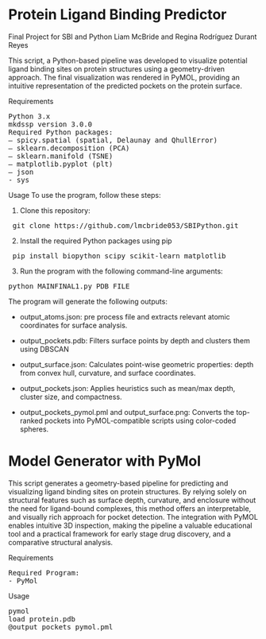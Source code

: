 # Protein Ligand Binding Predictor

Final Project for SBI and Python Liam McBride and Regina Rodríguez Durant Reyes

This script, a Python-based pipeline was developed to visualize potential ligand binding sites on protein structures using a geometry-driven approach. The final visualization was rendered in PyMOL, providing an intuitive representation of the predicted pockets on the protein surface.

Requirements
<pre>Python 3.x 
mkdssp version 3.0.0 
Required Python packages:
– spicy.spatial (spatial, Delaunay and QhullError) 
– sklearn.decomposition (PCA)
– sklearn.manifold (TSNE)
– matplotlib.pyplot (plt)
– json 
- sys   </pre>

Usage
To use the program, follow these steps:

1. Clone this repository:
<pre> git clone https://github.com/lmcbride053/SBIPython.git </pre>

2. Install the required Python packages using pip
<pre> pip install biopython scipy scikit-learn matplotlib </pre>

3. Run the program with the following command-line arguments:
<pre>python MAINFINAL1.py PDB_FILE </pre>

The program will generate the following outputs:

* output_atoms.json: pre process file and extracts relevant atomic coordinates for surface analysis.

* output_pockets.pdb: Filters surface points by depth and clusters them using DBSCAN

* output_surface.json: Calculates point-wise geometric properties: depth from convex hull, curvature, and surface coordinates.

* output_pockets.json: Applies heuristics such as mean/max depth, cluster size, and compactness.

* output_pockets_pymol.pml and output_surface.png: Converts the top-ranked pockets into PyMOL-compatible scripts using color-coded spheres.


# Model Generator with PyMol

This script generates a geometry-based pipeline for predicting and visualizing ligand binding sites on protein structures. By relying solely on structural features such as surface depth, curvature, and enclosure without the need for ligand-bound complexes, this method offers an interpretable, and visually rich approach for pocket detection. The integration with PyMOL enables intuitive 3D inspection, making the pipeline a valuable educational tool and a practical framework for early stage drug discovery, and a comparative structural analysis.

Requirements

<pre>Required Program:
- PyMol </pre>

Usage
<pre>pymol
load protein.pdb
@output_pockets_pymol.pml </pre>



